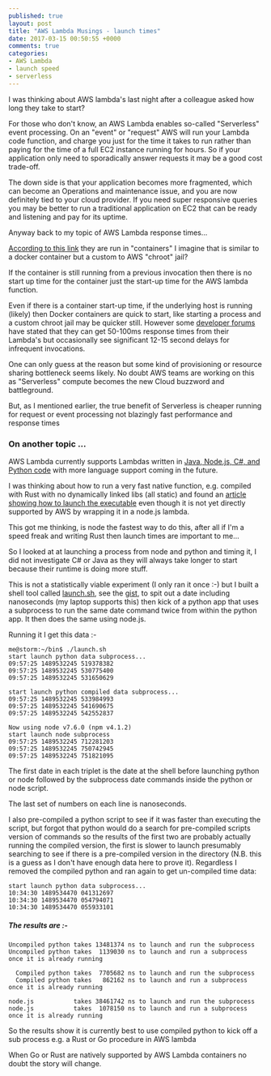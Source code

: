 ```yaml
---
published: true
layout: post
title: "AWS Lambda Musings - launch times"
date: 2017-03-15 00:50:55 +0000
comments: true
categories: 
- AWS Lambda
- launch speed
- serverless
---
```

I was thinking about AWS lambda's last night after a colleague asked how long they take to start? <!-- more -->

For those who don't know, an AWS Lambda enables so-called "Serverless" event processing. On an "event" or "request" AWS will run your Lambda code function, and charge you just for the time it takes to run rather than paying for the time of a full EC2 instance running for hours. So if your application only need to sporadically answer requests it may be a good cost trade-off.

The down side is that your application becomes more fragmented, which can become an Operations and maintenance issue, and you are now definitely tied to your cloud provider. If you need super responsive queries you may be better to run a traditional application on EC2 that can be ready and listening and pay for its uptime.

Anyway back to my topic of AWS Lambda response times...

[According to this link](https://aws.amazon.com/blogs/compute/container-reuse-in-lambda/) they are run in "containers" I imagine that is similar to a docker container but a custom to AWS "chroot" jail?

If the container is still running from a previous invocation then there is no start up time for the container just the start-up time for the AWS lambda function.

Even if there is a container start-up time, if the underlying host is running (likely) then Docker containers are quick to start, like starting a process and a custom chroot jail may be quicker still. However some [developer forums](https://forums.aws.amazon.com/thread.jspa?threadID=226136) have stated that they can get 50-100ms response times from their Lambda's but occasionally see significant 12-15 second delays for infrequent invocations.

One can only guess at the reason but some kind of provisioning or resource sharing bottleneck seems likely. No doubt AWS teams are working on this as "Serverless" compute becomes the new Cloud buzzword and battleground.

But, as I mentioned earlier, the true benefit of Serverless is cheaper running for request or event processing not blazingly fast performance and response times

### On another topic ...
AWS Lambda currently supports Lambdas written in [Java, Node.js, C#, and Python code](https://aws.amazon.com/lambda/details/#Bring_Your_Own_Code) with more language support coming in the future.

I was thinking about how to run a very fast native function, e.g. compiled with Rust with no dynamically linked libs (all static) and found an [article showing how to launch the executable](http://julienblanchard.com/2015/rust-on-aws-lambda/) even though it is not yet directly supported by AWS by wrapping it in a node.js lambda.

This got me thinking, is node the fastest way to do this, after all if I'm a speed freak and writing Rust then launch times are important to me...

So I looked at at launching a process from node and python and timing it, I did not investigate C# or Java as they will always take longer to start because their runtime is doing more stuff.

This is not a statistically viable experiment (I only ran it once :-) but I built a shell tool called [launch.sh](https://gist.github.com/karlroberts/141e1e7b38ca85ac3da7b88297d48a97 ), see the [gist](https://gist.github.com/karlroberts/141e1e7b38ca85ac3da7b88297d48a97), to spit out a date including nanoseconds (my laptop supports this) then kick of a python app that uses a subprocess to run the same date command twice from within the python app. It then does the same using node.js.

Running it I get this data :-

    me@storm:~/bin$ ./launch.sh 
    start launch python data subprocess...
    09:57:25 1489532245 519378382
    09:57:25 1489532245 530775400
    09:57:25 1489532245 531650629
    
    start launch python compiled data subprocess...
    09:57:25 1489532245 533984993
    09:57:25 1489532245 541690675
    09:57:25 1489532245 542552837
    
    Now using node v7.6.0 (npm v4.1.2)
    start launch node subprocess
    09:57:25 1489532245 712281203
    09:57:25 1489532245 750742945
    09:57:25 1489532245 751821095

The first date in each triplet is the date at the shell before launching python or node followed by the subprocess date commands inside the python or node script.

The last set of numbers on each line is nanoseconds.

I also pre-compiled a python script to see if it was faster than executing the script, but forgot that python would do a search for pre-compiled scripts version of commands so the results of the first two are probably actually running the compiled version, the first is slower to launch presumably searching to see if there is a pre-compiled version in the directory (N.B. this is a guess as I don't have enough data here to prove it). Regardless I removed the compiled python and ran again to get un-compiled time data:

    start launch python data subprocess...
    10:34:30 1489534470 041312697
    10:34:30 1489534470 054794071
    10:34:30 1489534470 055933101

##### The results are :-

    Uncompiled python takes 13481374 ns to launch and run the subprocess
    Uncompiled python takes  1139030 ns to launch and run a subprocess once it is already running
    
      Compiled python takes  7705682 ns to launch and run the subprocess
      Compiled python takes   862162 ns to launch and run a subprocess once it is already running 
    
    node.js           takes 38461742 ns to launch and run the subprocess
    node.js           takes  1078150 ns to launch and run a subprocess once it is already running 

So the results show it is currently best to use compiled python to kick off a sub process e.g. a Rust or Go procedure in AWS lambda

When Go or Rust are natively supported by AWS Lambda containers no doubt the story will change.
